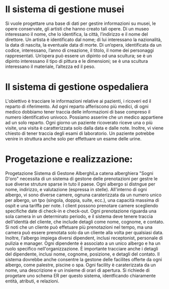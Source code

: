 # Il sistema di gestione musei

Si vuole progettare una base di dati per gestire informazioni su musei, le opere conservate, gli artisti che hanno creato tali opere.
Di un museo interessano il nome, che lo identifica, la città, l’indirizzo e il nome del direttore.
Un artista è identificato dal nome; di lui interessano la nazionalità, la data di nascita, la eventuale data di morte.
Di un’opera, identificata da un codice, interessano, l’anno di creazione, il titolo, il nome dei personaggi rappresentati.
Un’opera può essere un dipinto od una scultura; se è un dipinto interessano il tipo di pittura e le dimensioni; se è una scultura interessano il materiale, l’altezza ed il peso.

# Il sistema di gestione ospedaliera

L'obiettivo è tracciare le informazioni relative ai pazienti, i ricoveri ed il reparto di riferimento.
Ad ogni reparto afferiscono più medici, di ogni medico dobbiamo tener traccia delle informazioni di base compreso il numero identificativo univoco. Possiamo asserire che un medico appartiene ad un solo reparto.
Ogni giorno un paziente ricoverato riceve una o più visite, una visita è caratterizzata solo dalla data e dalle note.
Inoltre, vi viene chiesto di tener traccia degli esami di laboratorio. Un paziente potrebbe venire in struttura anche solo per effettuare un esame delle urine.

# Progetazione e realizzazione:

Progetazione Sistema di Gestone AlberghiLa catena alberghiera "Sogni D'oro" necessita di un sistema di gestone delle prenotazioni per gestre le sue diverse struture sparse in tuto il paese. Ogni albergo si distngue per nome, indirizzo, e valutazione (espressa in stelle). All'interno di ogni albergo, vi sono diverse camere, ognuna caraterizzata da un numero unico per albergo, un tpo (singola, doppia, suite, ecc.), una capacità massima di ospit e una tariffa per note.
I client possono prenotare camere scegliendo specifiche date di check-in e check-out. Ogni prenotazione riguarda una sola camera in un determinato periodo, e il sistema deve tenere traccia dell'identtà del cliente, che include detagli come nome, cognome, e contato. Si noti che un cliente può effetuare più prenotazioni nel tempo, ma una camera può essere prenotata solo da un cliente alla volta per qualsiasi data.
Inoltre, l'albergo impiega diversi dipendent, inclusi receptonist, personale di pulizia e manager. Ogni dipendente è associato a un unico albergo e ha un ruolo specifico nell'organizzazione. È importante tracciare anche i detagli del dipendente, inclusi nome, cognome, posizione, e detagli del contato.
Il sistema dovrebbe anche consentre la gestone delle facilites offerte da ogni albergo, come palestre, piscine o spa. Ogni facility è caraterizzata da un nome, una descrizione e un insieme di orari di apertura.
Si richiede di progetare uno schema ER per questo sistema, identficando chiaramente entità, atributi, e relazioni.